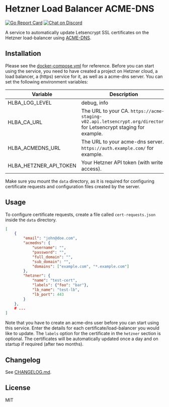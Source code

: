 # Hetzner Load Balancer ACME-DNS

[![Go Report Card](https://goreportcard.com/badge/github.com/pirsch-analytics/hetzner-lb-acmedns)](https://goreportcard.com/report/github.com/pirsch-analytics/hetzner-lb-acmedns)
<a href="https://discord.gg/fAYm4Cz"><img src="https://img.shields.io/discord/739184135649886288?logo=discord" alt="Chat on Discord"></a>

A service to automatically update Letsencrypt SSL certificates on the Hetzner load-balancer using [ACME-DNS](https://github.com/joohoi/acme-dns).

## Installation

Please see the [docker-compose.yml](docker-compose.yml) for reference. Before you can start using the service, you need to have created a project on Hetzner cloud, a load balancer, a (https) service for it, as well as a acme-dns server. You can set the following environment variables:

| Variable | Description |
| - | - |
| HLBA_LOG_LEVEL | debug, info |
| HLBA_CA_URL | The URL to your CA. `https://acme-staging-v02.api.letsencrypt.org/directory` for Letsencrypt staging for example. |
| HLBA_ACMEDNS_URL | The URL to your acme-dns server. `https://auth.example.com/` for example. |
| HLBA_HETZNER_API_TOKEN | Your Hetzner API token (with write access). |

Make sure you mount the `data` directory, as it is required for configuring certificate requests and configuration files created by the server.

## Usage

To configure certificate requests, create a file called `cert-requests.json` inside the `data` directory.

```json
[
    {
        "email": "john@doe.com",
        "acmedns": {
            "username": "",
            "password": "",
            "full_domain": "",
            "sub_domain": "",
            "domains": ["example.com", "*.example.com"]
        },
        "hetzner": {
            "name": "test-cert",
            "labels": {"foo": "bar"},
            "lb_name": "test-lb",
            "lb_port": 443
        }
    },
    # ...
]
```

Note that you have to create an acme-dns user before you can start using this service. Enter the details for each certificate/load-balancer you would like to update. The `labels` option for the certificate in the `hetzner` section is optional. The certificates will be automatically updated once a day and on startup if required (after two months).

## Changelog

See [CHANGELOG.md](CHANGELOG.md).

## License

MIT
